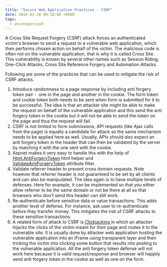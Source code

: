 ```yaml
---
title: "Secure Web Application Practices - CSRF"
date: 2016-01-28 09:18:00 +0000
tags:
  - uncategorized
---
```


A Cross Site Request Forgery (CSRF) attack forces an authenticated victim's browser to send a request to a vulnerable web application, which then performs chosen action on behalf of the victim. The malicious code is often not on the vulnerable application, that is why it is called Cross Site. This vulnerability is known by several other names such as Session Riding, One-Click Attacks, Cross Site Reference Forgery and Automation Attacks.

Following are some of the practices that can be used to mitigate the risk of CSRF attacks.

1. Introduce randomness to a page response by including anti forgery token pair -  one in the page and another in the cookie. The form token and cookie token both needs to be sent when form is submitted for it to be successful. The idea is that an attacker site might be able to make the request on behalf of the vulnerable application and this send the anti forgery token in the cookie but it will not be able to send the token on the page and thus the request will fail.
2. CSRF is not limited to form submissions, API requests (like Ajax calls from the page) is equally a candidate for attack so the same mechanism needs to be applied here as well. Usually, APIs should also expect an anti forgery token in the header that can then be validated by the server by matching it with the one sent with the cookie.
3. Aspnet makes it very easy to handle this with the help of [Html.AntiForgeryToken](https://msdn.microsoft.com/en-us/library/dd470175(v=vs.118).aspx) html helper and [ValidateAntiForgeryToken](https://msdn.microsoft.com/en-us/library/system.web.mvc.validateantiforgerytokenattribute(v=vs.118).aspx) attribute filter.
4. Validate referrer header to prevent cross domain requests. Note however that referrer header is not guaranteed to be set by all clients and can also be manipulated. The idea again is to have multiple levels of defenses. Here for example, it can be implemented so that you either allow referrer to be the same domain or not be there at all so that browsers who don't send this header can still work.
5. Re-authenticate before sensitive data or value transactions. This adds another level of defense. For instance, ask user to re-authenticate before they transfer money. This mitigates the risk of CSRF attacks to these sensitive transactions.
6. A related form of attack to CSRF is [Clickjacking ](https://www.owasp.org/index.php/Clickjacking)in which an attacker hijacks the clicks of the victim meant for their page and routes it to the vulnerable site. It is usually done by attacker web application hosting the vulnerable application into an iFrame using transparent layer and then tricking the victim into clicking some button that results into posting to the vulnerable application. All the anti forgery token defense will not work here because it is valid request/response and browser will happily send anti forgery token in the cookie as well as one on the form.
